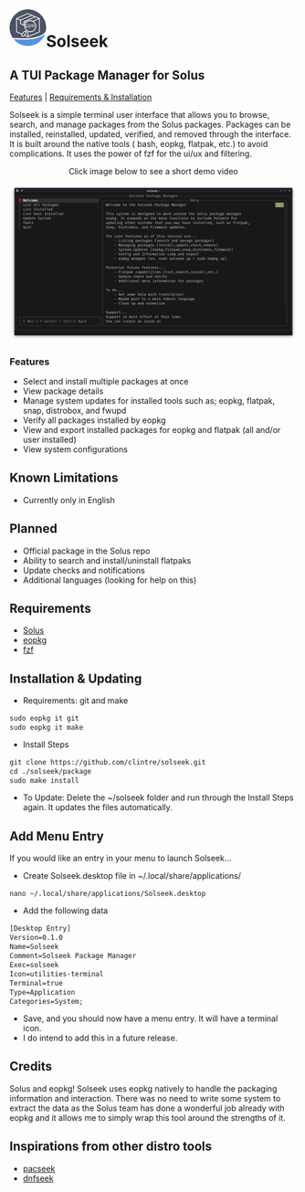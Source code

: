 <img src="/demo/solseek-logo.png" align="left" width="64"/>

# Solseek
## A TUI Package Manager for Solus

[Features](#features) | [Requirements & Installation](#requirements)

Solseek is a simple terminal user interface that allows you to browse, search, and manage packages from the Solus packages. Packages can be installed, reinstalled, updated, verified, and removed through the interface. It is built around the native tools ( bash, eopkg, flatpak, etc.) to avoid complications. It uses the power of fzf for the ui/ux and filtering.

<p align="center">Click image below to see a short demo video</p>

[![See it in Action](https://raw.githubusercontent.com/clintre/solseek/main/demo/demo_thumb.png)](https://www.youtube.com/watch?v=qAFCz32Buvw)


### Features
  - Select and install multiple packages at once
  - View package details
  - Manage system updates for installed tools such as; eopkg, flatpak, snap, distrobox, and fwupd
  - Verify all packages installed by eopkg
  - View and export installed packages for eopkg and flatpak (all and/or user installed)
  - View system configurations

## Known Limitations
  - Currently only in English

## Planned
  - Official package in the Solus repo
  - Ability to search and install/uninstall flatpaks
  - Update checks and notifications
  - Additional languages (looking for help on this)

## Requirements
  - [Solus](https://getsol.us/)
  - [eopkg](https://github.com/getsolus/eopkg)
  - [fzf](https://github.com/junegunn/fzf)

## Installation & Updating
  - Requirements: git and make
```
sudo eopkg it git
sudo eopkg it make
```
  - Install Steps
```
git clone https://github.com/clintre/solseek.git
cd ./solseek/package
sudo make install
```
  - To Update: Delete the ~/solseek folder and run through the Install Steps again. It updates the files automatically.

## Add Menu Entry
If you would like an entry in your menu to launch Solseek...
  - Create Solseek.desktop file in ~/.local/share/applications/
```
nano ~/.local/share/applications/Solseek.desktop
```
  - Add the following data
```
[Desktop Entry]
Version=0.1.0
Name=Solseek
Comment=Solseek Package Manager
Exec=solseek
Icon=utilities-terminal
Terminal=true
Type=Application
Categories=System;
```
  - Save, and you should now have a menu entry. It will have a terminal icon.
  - I do intend to add this in a future release.


## Credits
Solus and eopkg! Solseek uses eopkg natively to handle the packaging information and interaction. 
There was no need to write some system to extract the data as the Solus team has done a wonderful job already with eopkg and it allows me to simply wrap this tool around the strengths of it.
    
## Inspirations from other distro tools
  - [pacseek](https://github.com/moson-mo/pacseek)
  - [dnfseek](https://github.com/OmarHesham2356/dnfseek)
